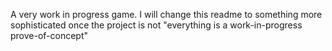 A very work in progress game.
I will change this readme to something more sophisticated once the project is not "everything is a work-in-progress prove-of-concept"
